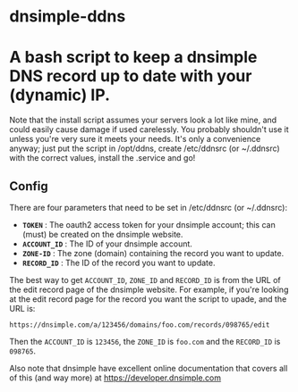 # dnsimple-ddns
# A bash script to keep a dnsimple DNS record up to date with your (dynamic) IP.

Note that the install script assumes your servers look a lot like mine, and
could easily cause damage if used carelessly.  You probably shouldn't use it
unless you're very sure it meets your needs. It's only a convenience anyway;
just put the script in /opt/ddns, create /etc/ddnsrc (or ~/.ddnsrc) with the correct
values, install the .service and go!

## Config

There are four parameters that need to be set in /etc/ddnsrc (or ~/.ddnsrc):

* **`TOKEN`** : The oauth2 access token for your dnsimple account; this can
    (must) be created on the dnsimple website.
* **`ACCOUNT_ID`** : The ID of your dnsimple account.
* **`ZONE-ID`** : The zone (domain) containing the record you want to update.
* **`RECORD_ID`** : The ID of the record you want to update.

The best way to get `ACCOUNT_ID`, `ZONE_ID` and `RECORD_ID` is from the URL
of the edit record page of the dnsimple website. For example, if you're
looking at the edit record page for the record you want the script to upade,
and the URL is:

    https://dnsimple.com/a/123456/domains/foo.com/records/098765/edit

Then the `ACCOUNT_ID` is `123456`, the `ZONE_ID` is `foo.com` and the
`RECORD_ID` is `098765`.

Also note that dnsimple have excellent online documentation that covers
all of this (and way more) at https://developer.dnsimple.com

